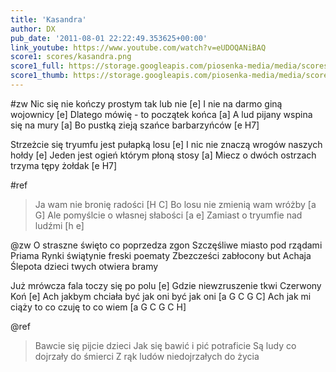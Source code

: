 ```yaml
---
title: 'Kasandra'
author: DX
pub_date: '2011-08-01 22:22:49.353625+00:00'
link_youtube: https://www.youtube.com/watch?v=eUDOQANiBAQ
score1: scores/kasandra.png
score1_full: https://storage.googleapis.com/piosenka-media/media/scores/kasandra.png
score1_thumb: https://storage.googleapis.com/piosenka-media/media/scores/kasandra.png.180x0_q85_upscale.jpg
---
```


#zw
Nic się nie kończy prostym tak lub nie [e]
I nie na darmo giną wojownicy [e]
Dlatego mówię - to początek końca [a]
A lud pijany wspina się na mury [a]
Bo pustką zieją szańce barbarzyńców [e H7]

Strzeżcie się tryumfu jest pułapką losu [e]
I nic nie znaczą wrogów naszych hołdy [e]
Jeden jest ogień którym płoną stosy [a]
Miecz o dwóch ostrzach trzyma tępy żołdak [e H7]

#ref
>Ja wam nie bronię radości [H C]
>Bo losu nie zmienią wam wróżby [a G]
>Ale pomyślcie o własnej słabości [a e]
>Zamiast o tryumfie nad ludźmi [h e]

@zw
O straszne święto co poprzedza zgon
Szczęśliwe miasto pod rządami Priama
Rynki świątynie freski poematy
Zbezcześci zabłocony but Achaja
Ślepota dzieci twych otwiera bramy

Już mrówcza fala toczy się po polu [e]
Gdzie niewzruszenie tkwi Czerwony Koń [e]
Ach jakbym chciała być jak oni być jak oni [a G C G C]
Ach jak mi ciąży to co czuję to co wiem [a G C G C H]

@ref
>Bawcie się pijcie dzieci
>Jak się bawić i pić potraficie
>Są ludy co dojrzały do śmierci
>Z rąk ludów niedojrzałych do życia